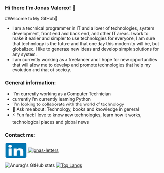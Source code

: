 ### Hi there I'm Jonas Valereo! 👋
#Welcome to My GitHub👋

- I am a technical programmer in IT and a lover of technologies, system development, front end and back end, and other IT areas. I work to make it easier and simpler to use technologies for everyone, I am sure that technology is the future and that one day this modernity will be, but globalized. I like to generate new ideas and develop simple solutions for any system.
- I am currently working as a freelancer and I hope for new opportunities that will allow me to develop and promote technologies that help my evolution and that of society.


### General information:
- ’I’m currently working as a Computer Technician
- currently I’m currently learning Python
- ’I’m looking to collaborate with the world of technology
- 💬 Ask me about: Technology, books and knowledge in general
- ⚡ Fun fact: I love to know new technologies, learn how it works, technological places and global news

### Contact me:

<a href="https://www.linkedin.com/in/jonasvalereo/" target="_blank">
<img align="center" alt="jonas-linkedin" height ="50" width ="70" src ="https://raw.githubusercontent.com/devicons/devicon/master/icons/linkedin/linkedin-original.svg" style="max-width: 100%;">
</a>

<a href="https://www.linkedin.com/in/jonasvalereo/" target="_blank">
<img align="center" alt="jonas-letters" height ="50" width ="100" src ="https://user-images.githubusercontent.com/25933386/116789880-9f9b6400-aa87-11eb-9a6e-c8947d5511c9.png" style="max-width: 100%;">
</a>




![Anurag's GitHub stats](https://github-readme-stats.vercel.app/api?username=jvalereo&show_icons=true&theme=radical)
[![Top Langs](https://github-readme-stats.vercel.app/api/top-langs/?username=jvalereo&layout=compact)](https://github.com/anuraghazra/github-readme-stats)
